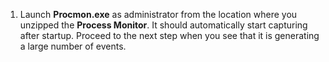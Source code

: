 1. Launch **Procmon.exe** as administrator from the location where you unzipped the **Process Monitor**. It should automatically start capturing after startup. Proceed to the next step when you see that it is generating a large number of events.
